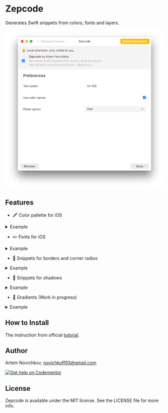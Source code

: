 # Zepcode
Generates Swift snippets from colors, fonts and layers.

<p align="center">
<img src=".github/screenshot.png" />
</p>

## Features

- 🖍 Color pallette for iOS

<details><summary>Example</summary>
<p>

```swift
import UIKit

extension UIColor {

    static let electricBlue = UIColor(red: 0/255, green: 86/255, blue: 255/255, alpha: 1)
}
```

</p>
</details>

- ✏️ Fonts for iOS

<details><summary>Example</summary>
<p>

```swift
import UIKit

extension UIFont {

    static func BloggerSansBold(ofSize: CGFloat) -> UIFont {
        return UIFont(name: "BloggerSans-Bold", size: size)!
    }
}
```

</p>
</details>

- 🚧 Snippets for borders and corner radius

<details><summary>Example</summary>
<p>

```swift
view.layer.borderWidth = 4
view.layer.borderColor = UIColor.white.cgColor
view.layer.cornerRadius = 40
```

</p>
</details>

- 🌚 Snippets for shadows

<details><summary>Example</summary>
<p>

```swift
view.layer.shadowColor = UIColor.black8.cgColor
view.layer.shadowOffset = CGSize(width: 0, height: 4)
view.layer.shadowRadius = 8
```

</p>
</details>

- 🎨 Gradients (Work in progress)

<details><summary>Example</summary>
<p>

```swift
let gradientLayer = CAGradientLayer()
gradientLayer.frame = view.bounds
gradientLayer.startPoint = CGPoint(x: 0.0, y: 0.5)
gradientLayer.endPoint = CGPoint(x: 1.0, y: 0.5)
gradientLayer.colors = [UIColor.lightishRed.cgColor, UIColor.barbiePink.cgColor]
gradientLayer.locations = [0, 1]
view.layer.insertSublayer(gradientLayer, at: 0)
```

</p>
</details>

## How to Install

The instruction from official [tutorial](https://github.com/zeplin/zeplin-extension-documentation/blob/master/tutorial.md#adding-a-local-extension).

## Author

Artem Novichkov, novichkoff93@gmail.com

[![Get help on Codementor](https://cdn.codementor.io/badges/get_help_github.svg)](https://www.codementor.io/artemnovichkov?utm_source=github&utm_medium=button&utm_term=artemnovichkov&utm_campaign=github)

## License

Zepcode is available under the MIT license. See the LICENSE file for more info.
